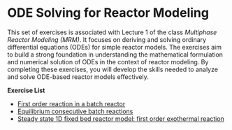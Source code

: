 # ODE Solving for Reactor Modeling

This set of exercises is associated with Lecture 1 of the class *Multiphase Reactor Modeling (MRM)*. It focuses on deriving and solving ordinary differential equations (ODEs) for simple reactor models. The exercises aim to build a strong foundation in understanding the mathematical formulation and numerical solution of ODEs in the context of reactor modeling. By completing these exercises, you will develop the skills needed to analyze and solve ODE-based reactor models effectively.

**Exercise List**

- [First order reaction in a batch reactor](first-order-reaction-in-a-batch-reactor)
- [Equilibrium consecutive batch reactions](equilibrium-consecutive-batch-reactions)
- [Steady state 1D fixed bed reactor model: first order exothermal reaction](steady-state-1d-fixed-bed-reactor-model-first-order-exothermal-reaction)
